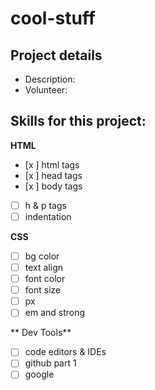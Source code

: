 # cool-stuff

## Project details

* Description:
* Volunteer:

## Skills for this project:

**HTML**

- [x ] html tags
- [x ] head tags
- [x ] body tags
- [ ] h & p tags
- [ ] indentation

**CSS**

- [ ] bg color
- [ ] text align
- [ ] font color
- [ ] font size
- [ ] px
- [ ] em and strong

** Dev Tools**

- [ ] code editors & IDEs
- [ ] github part 1
- [ ] google
